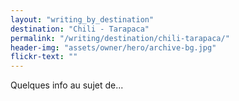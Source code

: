 ```yaml
---
layout: "writing_by_destination"
destination: "Chili - Tarapaca"
permalink: "/writing/destination/chili-tarapaca/"
header-img: "assets/owner/hero/archive-bg.jpg"
flickr-text: ""
---
```


Quelques info au sujet de...
